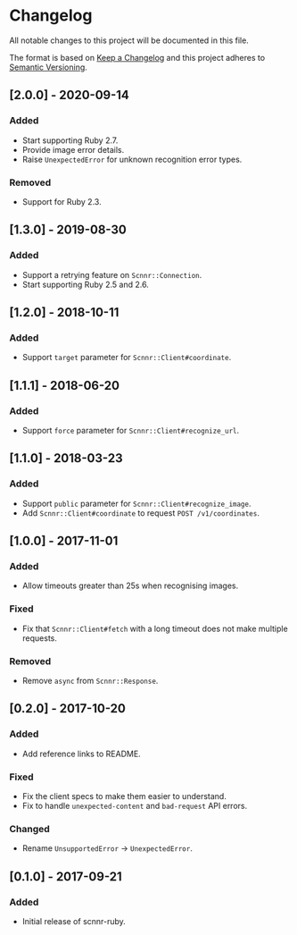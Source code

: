# Changelog
All notable changes to this project will be documented in this file.

The format is based on [Keep a Changelog](http://keepachangelog.com/en/1.0.0/)
and this project adheres to [Semantic Versioning](http://semver.org/spec/v2.0.0.html).

## [2.0.0] - 2020-09-14
### Added
- Start supporting Ruby 2.7.
- Provide image error details.
- Raise `UnexpectedError` for unknown recognition error types.

### Removed
- Support for Ruby 2.3.

## [1.3.0] - 2019-08-30
### Added
- Support a retrying feature on `Scnnr::Connection`.
- Start supporting Ruby 2.5 and 2.6.

## [1.2.0] - 2018-10-11
### Added
- Support `target` parameter for `Scnnr::Client#coordinate`.

## [1.1.1] - 2018-06-20
### Added
- Support `force` parameter for `Scnnr::Client#recognize_url`.

## [1.1.0] - 2018-03-23
### Added
- Support `public` parameter for `Scnnr::Client#recognize_image`.
- Add `Scnnr::Client#coordinate` to request `POST /v1/coordinates`.

## [1.0.0] - 2017-11-01
### Added
- Allow timeouts greater than 25s when recognising images.

### Fixed
- Fix that `Scnnr::Client#fetch` with a long timeout does not make multiple requests.

### Removed
- Remove `async` from `Scnnr::Response`.

## [0.2.0] - 2017-10-20
### Added
- Add reference links to README.

### Fixed
- Fix the client specs to make them easier to understand.
- Fix to handle `unexpected-content` and `bad-request` API errors.

### Changed
- Rename `UnsupportedError` -> `UnexpectedError`.

## [0.1.0] - 2017-09-21
### Added
- Initial release of scnnr-ruby.

